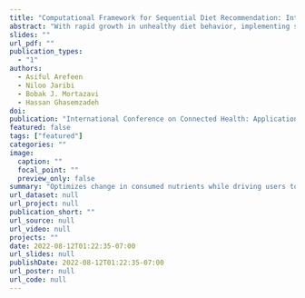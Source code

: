 ```yaml
---
title: "Computational Framework for Sequential Diet Recommendation: Integrating Linear Optimization and Clinical Domain Knowledge"
abstract: "With rapid growth in unhealthy diet behavior, implementing strategies that improve healthy eating is becoming increasingly important. One approach to improve diet behavior is to monitor dietary intake (e.g., calorie intake) and continuously provide educational, motivational, and recommendation feedback. Although technologies based on wearable sensors, mobile applications, and light-weight cameras exist to gather diet-related information such as food type and eating time, there remains a gap in research on how to use such information to close the loop and provide feedback to the user to improve healthy diet. We address this knowledge gap by introducing a diet behavior change framework that generates real-time diet recommendations based on user's food intake and considering user's deviation from the suggested diet routine. We formulate the problem of optimal diet recommendation as a sequential decision making problem and design a greedy algorithm that provides diet recommendations such that the amount of change in user's dietary habit is minimized while ensuring that the user’s diet goal is achieved within a given time-frame. This novel approach is inspired by the Social Cognitive Theory, which emphasizes behavioral monitoring and small incremental goals as being important to behavior change. Our optimization algorithm integrates data from a user's past dietary intake as well as USDA nutrition dataset to identify optimal diet changes. We demonstrate the feasibility of our optimization algorithms for diet behavior change using real-data collected in two study cohorts with a combined N=10 healthy participants who recorded their diet for up to 21 days."
slides: ""
url_pdf: ""
publication_types:
  - "1"
authors:
  - Asiful Arefeen
  - Niloo Jaribi
  - Bobak J. Mortazavi
  - Hassan Ghasemzadeh
doi: 
publication: "International Conference on Connected Health: Applications, Systems and Engineering Technologies (IEEE/ACM CHASE 2022)"
featured: false
tags: ["featured"]
categories: ""
image:
  caption: ""
  focal_point: ""
  preview_only: false
summary: "Optimizes change in consumed nutrients while driving users to their desired diet."
url_dataset: null
url_project: null
publication_short: ""
url_source: null
url_video: null
projects: ""
date: 2022-08-12T01:22:35-07:00
url_slides: null
publishDate: 2022-08-12T01:22:35-07:00
url_poster: null
url_code: null
---
```

